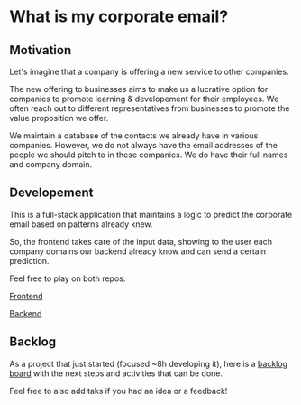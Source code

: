 # What is my corporate email?

## Motivation

Let's imagine that a company is offering a new service to other companies.

The new offering to businesses aims to make us a lucrative option for companies to promote learning & developement for their employees. We often reach out to different representatives from businesses to promote the value proposition we offer.

We maintain a database of the contacts we already have in various companies. However, we do not always have the email addresses of the people we should pitch to in these companies. We do have their full names and company domain.

## Developement

This is a full-stack application that maintains a logic to predict the corporate email based on patterns already knew.

So, the frontend takes care of the input data, showing to the user each company domains our backend already know and can send a certain prediction.

Feel free to play on both repos:

[Frontend](frontend/README.md)

[Backend](backend/README.md)

## Backlog

As a project that just started (focused ~8h developing it), here is a [backlog board](https://github.com/users/joseliacosta/projects/1/views/1) with the next steps and activities that can be done.

Feel free to also add taks if you had an idea or a feedback!
